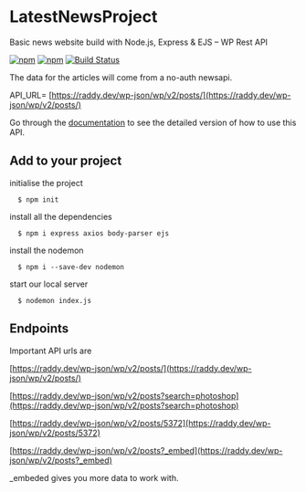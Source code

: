# LatestNewsProject

Basic news website build with Node.js, Express & EJS – WP Rest API

[![npm](https://img.shields.io/npm/v/newsapi.svg)](https://www.npmjs.com/package/newsapi)
[![npm](https://img.shields.io/npm/dt/newsapi.svg)](https://www.npmjs.com/package/newsapi)
[![Build Status](https://travis-ci.org/bzarras/newsapi.svg?branch=master)](https://travis-ci.org/bzarras/newsapi)

The data for the articles will come from a no-auth newsapi.

API_URL= [https://raddy.dev/wp-json/wp/v2/posts/](https://raddy.dev/wp-json/wp/v2/posts/)

Go through the [documentation](https://raddy.dev/blog/build-news-website-with-node-js-express-ejs-wp-rest-api/) to see the detailed version of how to use this API.

## Add to your project

initialise the project
```shell
  $ npm init
```

install all the dependencies
```shell
  $ npm i express axios body-parser ejs
```

install the nodemon 
```shell
  $ npm i --save-dev nodemon
```

start our local server
```shell
  $ nodemon index.js
```

## Endpoints
Important API urls are

[https://raddy.dev/wp-json/wp/v2/posts/](https://raddy.dev/wp-json/wp/v2/posts/)

[https://raddy.dev/wp-json/wp/v2/posts?search=photoshop](https://raddy.dev/wp-json/wp/v2/posts?search=photoshop)

[https://raddy.dev/wp-json/wp/v2/posts/5372](https://raddy.dev/wp-json/wp/v2/posts/5372)

[https://raddy.dev/wp-json/wp/v2/posts?_embed](https://raddy.dev/wp-json/wp/v2/posts?_embed)


_embeded gives you more data to work with.




